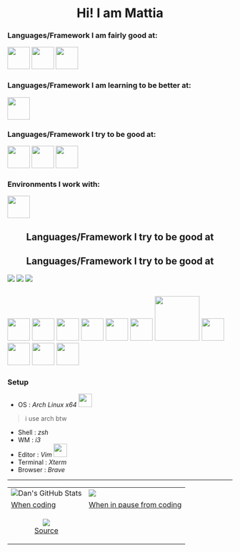 <h1 align="center"> Hi! I am Mattia </h1>


### Languages/Framework I am fairly good at:

<a href="https://www.python.org/" img src="https://upload.wikimedia.org/wikipedia/commons/thumb/c/c3/Python-logo-notext.svg/768px-Python-logo-notext.svg.png" width="50" heigth="50"> </a>
<img src="https://upload.wikimedia.org/wikipedia/commons/thumb/3/35/Tux.svg/1200px-Tux.svg.png" width="50" heigth="50">
<img src="https://tecadmin.net/tutorial/wp-content/uploads/2017/09/bash-logo.jpg" width="50" heigth="50"> </img>
<img src="https://cdn.worldvectorlogo.com/logos/android.svg" width="50" heigth="50"> </img>

### Languages/Framework I am learning to be better at:
<img src="https://download.logo.wine/logo/MySQL/MySQL-Logo.wine.png" width="50" heigth="50"> </img>

### Languages/Framework I try to be good at:

<img src="https://upload.wikimedia.org/wikipedia/commons/thumb/1/13/C-Sharp.png/1200px-C-Sharp.png" width="50" heigth="50"> </img>
<img src="https://upload.wikimedia.org/wikipedia/commons/thumb/8/87/Arduino_Logo.svg/1280px-Arduino_Logo.svg.png" width="50" heigth="80"> </img>
<img src="https://upload.wikimedia.org/wikipedia/commons/thumb/1/18/ISO_C%2B%2B_Logo.svg/1200px-ISO_C%2B%2B_Logo.svg.png" width="50" heigth="50"> </img>

### Environments I work with:
<img src="https://upload.wikimedia.org/wikipedia/commons/2/27/I3_window_manager_logo.svg" width="50" heigth="50"> </img>

<h2 align="center"> Languages/Framework I try to be good at </h2>
<h2 align="center"> Languages/Framework I try to be good at </h2>

![](https://img.shields.io/badge/OS-Linux-informational?style=flat&logo=<LOGO_NAME>&logoColor=white&color=2bbc8a)
![](https://img.shields.io/badge/Arduino-Lover-informational?style=flat&logo=<LOGO_NAME>&logoColor=white&color=2bbc8a)
![](https://img.shields.io/badge/Android-Modding-informational?style=flat&logo=<LOGO_NAME>&logoColor=white&color=2bbc8a)

<img src="https://www.php.net//images/logos/new-php-logo.svg" width="50" heigth="50"> </img>
<img src="https://upload.wikimedia.org/wikipedia/commons/thumb/5/5f/Windows_logo_-_2012.svg/1200px-Windows_logo_-_2012.svg.png" width="50" heigth="50"> </img>
<img src="https://upload.wikimedia.org/wikipedia/commons/thumb/9/9f/Vimlogo.svg/1022px-Vimlogo.svg.png" width="50" heigth="50"> </img>
<img src="https://brave.com/wp-content/uploads/2019/03/brave-logo.png" width="50" heigth="50"> </img>
<img src="https://upload.wikimedia.org/wikipedia/commons/thumb/7/79/Icon_of_XTerm_%28from_2012%29.svg/1200px-Icon_of_XTerm_%28from_2012%29.svg.png" width="50" heigth="50"> </img>
<img src="https://upload.wikimedia.org/wikipedia/commons/thumb/a/a5/Archlinux-icon-crystal-64.svg/1024px-Archlinux-icon-crystal-64.svg.png" width="50" heigth="50"> </img>
<img src="https://p.kindpng.com/picc/s/171-1718053_html-css-javascript-png-transparent-png.png" width="100" heigth="70"> </img>
<img src="" width="50" heigth="50"> </img>
<img src="" width="50" heigth="50"> </img>
<img src="" width="50" heigth="50"> </img>
<img src="" width="50" heigth="50"> </img>
---
### Setup
- OS : *Arch Linux x64*
<img src="https://cdn0.iconfinder.com/data/icons/flat-round-system/512/archlinux-512.png" width="30" heigth="30"> </img>
> i use arch btw
- Shell : *zsh*
- WM : *i3*
- Editor : *Vim*
<img src="https://upload.wikimedia.org/wikipedia/commons/thumb/9/9f/Vimlogo.svg/1022px-Vimlogo.svg.png" width="30" heigth="30"> </img>
- Terminal : *Xterm*
- Browser : *Brave*
---
<table cellpadding="0" cellspacing="0"  border="0">
  <tr>
    <td style="border: 0;">
      <img align="center" src="https://github-readme-stats.vercel.app/api?username=fiordiconio&show_icons=true&show_owner=true&line_height=27&count_private=true&include_all_commits=true&title_color=bdddff&text_color=1cd6ff&icon_color=ef8539&bg_color=031a1f" alt="Dan's GitHub Stats"" />
    </td>
    <td style="border: 0;">
      <img align="center" src="https://github-readme-stats.vercel.app/api/top-langs/?username=fiordiconio&hide=html&bg_color=031a1f&title_color=bdddff&text_color=44a7c4&icon_color=0e6b7f" />
    </td>
  </tr>
  <tr> 
    <td style="border: 0;">
      <a align="center" href="https://stackoverflow.com/"> When coding </a>
    </td style="border: 0;">
    <td>
      <a align="center" href="https://www.reddit.com/r/ProgrammerHumor/"> When in pause from coding </a>
    </td>
  </tr>
  <tr>
    <td style="border: 0;">
      <p align="center">
        <img src="animation.gif"></img><br>
        <a href="https://www.deviantart.com/argodaemon/art/Heroes-Will-Rise-584487754"> Source </a>
      </p>
    </td>
  </tr>
 </table>
